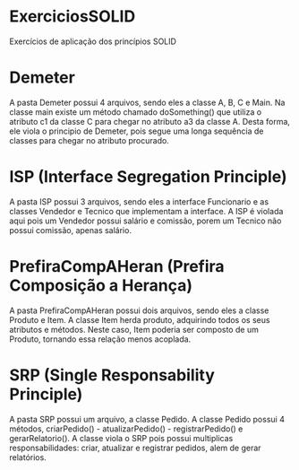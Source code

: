 # ExerciciosSOLID
Exercícios de aplicação dos princípios SOLID

# Demeter
A pasta Demeter possui 4 arquivos, sendo eles a classe A, B, C e Main. Na classe main existe um método chamado doSomething() que utiliza o atributo c1 da classe C para chegar no atributo a3 da classe A. Desta forma, ele viola o principio de Demeter, pois segue uma longa sequência de classes para chegar no atributo procurado.

# ISP (Interface Segregation Principle)
A pasta ISP possui 3 arquivos, sendo eles a interface Funcionario e as classes Vendedor e Tecnico que implementam a interface. A ISP é violada aqui pois um Vendedor possui salário e comissão, porem um Tecnico não possui comissão, apenas salário.

# PrefiraCompAHeran (Prefira Composição a Herança)
A pasta PrefiraCompAHeran possui dois arquivos, sendo eles a classe Produto e Item. A classe Item herda produto, adquirindo todos os seus atributos e métodos. Neste caso, Item poderia ser composto de um Produto, tornando essa relação menos acoplada.

# SRP (Single Responsability Principle)
A pasta SRP possui um arquivo, a classe Pedido. A classe Pedido possui 4 métodos, criarPedido() - atualizarPedido() - registrarPedido() e gerarRelatorio(). A classe viola o SRP pois possui multiplicas responsabilidades: criar, atualizar e registrar pedidos, alem de gerar relatórios.
